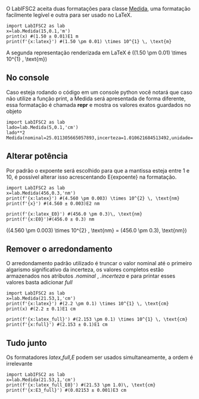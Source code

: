 O LabIFSC2 aceita duas formatações para classe [Medida](../Medidas/Medida.md), uma
formatação facilmente legível e outra para ser usado no LaTeX.

```{.py3 title='Tipos de formatação'}
import LabIFSC2 as lab
x=lab.Medida(15,0.1,'m')
print(x) #(1.50 ± 0.01)E1 m
print(f'{x:latex}') #(1.50 \pm 0.01) \times 10^{1} \, \text{m}
```
A segunda representação renderizada em LaTeX é \((1.50 \pm 0.01) \times 10^{1} \, \text{m}\)

## No console
Caso esteja rodando o código em um console python você notará que caso
não utilize a função print, a Medida será apresentada de forma diferente, 
essa formatação é chamada __repr__ e mostra os valores exatos guardados no objeto
```{.py3 title='Representação console'}
import LabIFSC2 as lab
lado=lab.Medida(5,0.1,'cm')
lado**2
Medida(nominal=25.011305665057893,incerteza=1.010621684513492,unidade='cm2')
```

## Alterar potência
Por padrão o expoente será escolhido para que a mantissa esteja entre 1 e 10,
é possível alterar isso acrescentando E{expoente} na formatação.

```{.py3 title='Mudando a base'}
import LabIFSC2 as lab
x=lab.Medida(456,0.3,'nm')
print(f'{x:latex}') #(4.560 \pm 0.003) \times 10^{2} \, \text{nm}
print(f'{x}') #(4.560 ± 0.003)E2 nm

print(f'{x:latex_E0}') #(456.0 \pm 0.3)\, \text{nm}
print(f'{x:E0}')#(456.0 ± 0.3) nm

```
\((4.560 \pm 0.003) \times 10^{2} \, \text{nm} = (456.0 \pm 0.3)\, \text{nm}\)
## Remover o arredondamento
O arredondamento padrão utilizado é truncar o valor nominal até o primeiro
algarismo significativo da incerteza, os valores completos estão armazenados nos 
atributos *.nominal* , *.incerteza* e para printar esses valores basta adicionar
*full*
```{.py3 title='Sem arredondamento'}
import LabIFSC2 as lab
x=lab.Medida(21.53,1,'cm')
print(f'{x:latex}') #(2.2 \pm 0.1) \times 10^{1} \, \text{cm}
print(x) #(2.2 ± 0.1)E1 cm

print(f'{x:latex_full}') #(2.153 \pm 0.1) \times 10^{1} \, \text{cm}
print(f'{x:full}') #(2.153 ± 0.1)E1 cm
```


## Tudo junto
Os formatadores *latex,full,E* podem ser usados simultaneamente, 
a ordem é irrelevante 
```{.py3 title='Sem arredondamento'}
import LabIFSC2 as lab
x=lab.Medida(21.53,1,'cm')
print(f'{x:latex_full_E0}') #(21.53 \pm 1.0)\, \text{cm}
print(f'{x:E3_full}') #(0.02153 ± 0.001)E3 cm
```
